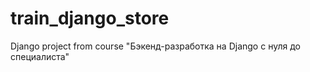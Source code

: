 # train_django_store
Django project from course "Бэкенд-разработка на Django с нуля до специалиста"
